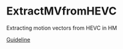 # ExtractMVfromHEVC
Extracting motion vectors from HEVC in HM

[Guideline](https://mp.weixin.qq.com/s/iGrjw1jTAgGes_XjFnZoZQ)
